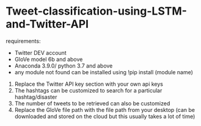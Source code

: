 # Tweet-classification-using-LSTM-and-Twitter-API
requirements: 
- Twitter DEV account
- GloVe model 6b and above
- Anaconda 3.9.0/ python 3.7 and above
- any module not found can be installed using !pip install (module name)

1) Replace the Twitter API key section with your own api keys
2) The hashtags can be customized to search for a particular hashtag/disaster
3) The number of tweets to be retrieved can also be customized 
4) Replace the GloVe file path with the file path from your desktop (can be downloaded and stored on the cloud but this usually takes a lot of time)

